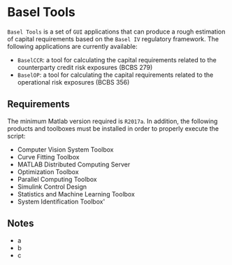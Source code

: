 # Basel Tools

`Basel Tools` is a set of `GUI` applications that can produce a rough estimation of capital requirements based on the `Basel IV` regulatory framework. The following applications are currently available:
* `BaselCCR`: a tool for calculating the capital requirements related to the counterparty credit risk exposures (BCBS 279)
* `BaselOP`: a tool for calculating the capital requirements related to the operational risk exposures (BCBS 356)

## Requirements

The minimum Matlab version required is `R2017a`. In addition, the following products and toolboxes must be installed in order to properly execute the script:
* Computer Vision System Toolbox
* Curve Fitting Toolbox
* MATLAB Distributed Computing Server
* Optimization Toolbox
* Parallel Computing Toolbox
* Simulink Control Design
* Statistics and Machine Learning Toolbox
* System Identification Toolbox'

## Notes

* a
* b
* c
